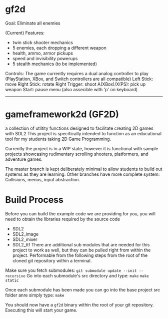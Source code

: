 # gf2d

Goal:
Eliminate all enemies

(Current) Features:
- twin stick shooter mechanics
- 5 enemies, each dropping a different weapon
- health, ammo, armor pickups
- speed and invisibility powerups
- 5 stealth mechanics (to be implemented)

Controls:
The game currently requires a dual analog controller to play (PlayStation, XBox, and Switch controllers are all compatible)
Left Stick: move
Right Stick: rotate
Right Trigger: shoot
A(XBox)/X(PS): pick up weapon
Start: pause menu (also assecible with 'p' on keyboard)

-------------------------------------------------------------------------------------------------------------------------------

# gameframework2d (GF2D)
a collection of utlitity functions designed to facilitate creating 2D games with SDL2
This project is specifically intended to function as an educational tool for my students taking 2D Game Programming.

Currently the project is in a WIP state, however it is functional with sample projects showcasing rudimentary scrolling shooters,
platformers, and adventure games.

The master branch is kept deliberately minimal to allow students to build out systems as they are learning.
Other branches have more complete system: Collisions, menus, input abstraction.

# Build Process

Before you can build the example code we are providing for you, you will need to obtain the libraries required
by the source code
 - SDL2
 - SDL2_image
 - SDL2_mixer
 - SDL2_ttf
There are additional sub modules that are needed for this project to work as well, but they can be pulled right from within the project.
Performable from the following steps from the root of the cloned git repository within a terminal. 

Make sure you fetch submodules: `git submodule update --init --recursive`
Go into each submodule's src directory and type:
`make`
`make static`

Once each submodule has been made you can go into the base project src folder anre simply type:
`make`

You should now have a `gf2d` binary within the root of your git repository. Executing this will start your game.
